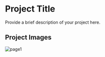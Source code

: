 # Project Title

Provide a brief description of your project here.

## Project Images

![page1](https://github.com/user-attachments/assets/847452dd-073d-4f4e-8609-8fad5b8f3853)
